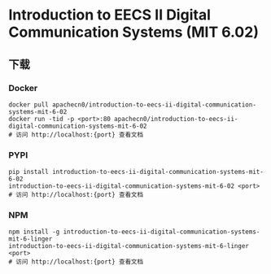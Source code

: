 # Introduction to EECS II Digital Communication Systems (MIT 6.02)

## 下载

### Docker

```
docker pull apachecn0/introduction-to-eecs-ii-digital-communication-systems-mit-6-02
docker run -tid -p <port>:80 apachecn0/introduction-to-eecs-ii-digital-communication-systems-mit-6-02
# 访问 http://localhost:{port} 查看文档
```

### PYPI

```
pip install introduction-to-eecs-ii-digital-communication-systems-mit-6-02
introduction-to-eecs-ii-digital-communication-systems-mit-6-02 <port>
# 访问 http://localhost:{port} 查看文档
```

### NPM

```
npm install -g introduction-to-eecs-ii-digital-communication-systems-mit-6-linger
introduction-to-eecs-ii-digital-communication-systems-mit-6-linger <port>
# 访问 http://localhost:{port} 查看文档
```